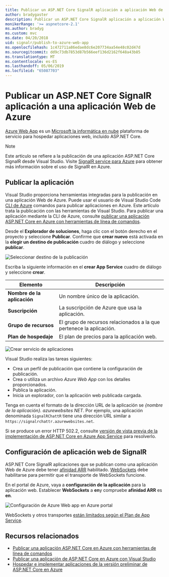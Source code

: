 ```yaml
---
title: Publicar un ASP.NET Core SignalR aplicación a aplicación Web de Azure
author: bradygaster
description: Publicar un ASP.NET Core SignalR aplicación a aplicación Web de Azure
monikerRange: '>= aspnetcore-2.1'
ms.author: bradyg
ms.custom: mvc
ms.date: 04/20/2018
uid: signalr/publish-to-azure-web-app
ms.openlocfilehash: 1c472711a86edae8dc6e207734aa54e48c02d47d
ms.sourcegitcommit: dd9c73db7853d87b566eef136d2162f648a43b85
ms.translationtype: MT
ms.contentlocale: es-ES
ms.lasthandoff: 05/06/2019
ms.locfileid: "65087703"
---
```

# <a name="publish-an-aspnet-core-signalr-app-to-an-azure-web-app"></a>Publicar un ASP.NET Core SignalR aplicación a una aplicación Web de Azure

[Azure Web App](/azure/app-service/app-service-web-overview) es un [Microsoft la informática en nube](https://azure.microsoft.com/) plataforma de servicio para hospedar aplicaciones web, incluido ASP.NET Core.

> [!NOTE]
> Este artículo se refiere a la publicación de una aplicación ASP.NET Core SignalR desde Visual Studio. Visite [SignalR service para Azure](https://azure.microsoft.com/services/signalr-service) para obtener más información sobre el uso de SignalR en Azure.

## <a name="publish-the-app"></a>Publicar la aplicación

Visual Studio proporciona herramientas integradas para la publicación en una aplicación Web de Azure. Puede usar el usuario de Visual Studio Code [CLI de Azure](/cli/azure) comandos para publicar aplicaciones en Azure. Este artículo trata la publicación con las herramientas de Visual Studio. Para publicar una aplicación mediante la CLI de Azure, consulte [publicar una aplicación ASP.NET Core en Azure con herramientas de línea de comandos](/azure/app-service/app-service-web-get-started-dotnet).

Desde el **Explorador de soluciones**, haga clic con el botón derecho en el proyecto y seleccione **Publicar**. Confirme que **crear nuevo** está activada en la **elegir un destino de publicación** cuadro de diálogo y seleccione **publicar**.

![Seleccionar destino de la publicación](publish-to-azure-web-app/_static/pick-publish-target-dialog.png)

Escriba la siguiente información en el **crear App Service** cuadro de diálogo y seleccione **crear**.

| Elemento | Descripción |
| ---- | ----------- |
| **Nombre de la aplicación** | Un nombre único de la aplicación. |
| **Suscripción** | La suscripción de Azure que usa la aplicación. |
| **Grupo de recursos** | El grupo de recursos relacionados a la que pertenece la aplicación.  |
| **Plan de hospedaje** | El plan de precios para la aplicación web. |

![Crear servicio de aplicaciones](publish-to-azure-web-app/_static/create-app-service-dialog.png)

Visual Studio realiza las tareas siguientes:

* Crea un perfil de publicación que contiene la configuración de publicación.
* Crea o utiliza un archivo *Azure Web App* con los detalles proporcionados.
* Publica la aplicación.
* Inicia un explorador, con la aplicación web publicada cargada.

Tenga en cuenta el formato de la dirección URL de la aplicación se *{nombre de la aplicación}. azurewebsites NET*. Por ejemplo, una aplicación denominada `SignalRChattR` tiene una dirección URL similar a `https://signalrchattr.azurewebsites.net`.

Si se produce un error HTTP 502.2, consulte [versión de vista previa de la implementación de ASP.NET Core en Azure App Service](xref:host-and-deploy/azure-apps/index) para resolverlo.

## <a name="configure-signalr-web-app"></a>Configuración de aplicación web de SignalR

ASP.NET Core SignalR aplicaciones que se publican como una aplicación Web de Azure debe tener [afinidad ARR](https://en.wikipedia.org/wiki/Application_Request_Routing) habilitado. [WebSockets](xref:fundamentals/websockets) debe habilitarse para permitir que el transporte de WebSockets funcione.

En el portal de Azure, vaya a **configuración de la aplicación** para la aplicación web. Establecer **WebSockets** a **en**y compruebe **afinidad ARR** es **en**.

![Configuración de Azure Web app en Azure portal](publish-to-azure-web-app/_static/azure-web-app-settings.png)

 WebSockets y otros transportes [están limitados según el Plan de App Service](/azure/azure-subscription-service-limits#app-service-limits).

## <a name="related-resources"></a>Recursos relacionados

* [Publicar una aplicación ASP.NET Core en Azure con herramientas de línea de comandos](/azure/app-service/app-service-web-get-started-dotnet)
* [Publicar una aplicación de ASP.NET Core en Azure con Visual Studio](xref:tutorials/publish-to-azure-webapp-using-vs)
* [Hospedar e implementar aplicaciones de la versión preliminar de ASP.NET Core en Azure](xref:host-and-deploy/azure-apps/index#deploy-aspnet-core-preview-release-to-azure-app-service)
